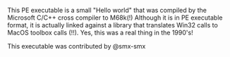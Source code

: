 This PE executable is a small "Hello world" that was compiled by the
Microsoft C/C++ cross compiler to M68k(!) Although it is in PE executable
format, it is actually linked against a library that translates Win32
calls to MacOS toolbox calls (!!). Yes, this was a real thing in the 1990's!

This executable was contributed by @smx-smx
